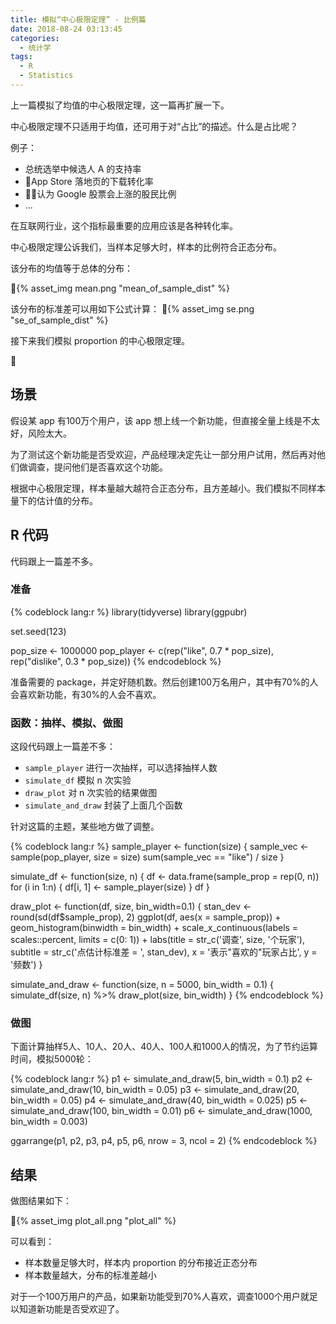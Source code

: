 ```yaml
---
title: 模拟“中心极限定理” - 比例篇
date: 2018-08-24 03:13:45
categories:
  - 统计学
tags:
  - R
  - Statistics
---
```


上一篇模拟了均值的中心极限定理，这一篇再扩展一下。

中心极限定理不只适用于均值，还可用于对“占比”的描述。什么是占比呢？

例子：
- 总统选举中候选人 A 的支持率
- App Store 落地页的下载转化率
- 认为 Google 股票会上涨的股民比例
- ...

在互联网行业，这个指标最重要的应用应该是各种转化率。

中心极限定理公诉我们，当样本足够大时，样本的比例符合正态分布。

该分布的均值等于总体的分布：

{% asset_img mean.png  "mean_of_sample_dist" %}

该分布的标准差可以用如下公式计算：
{% asset_img se.png  "se_of_sample_dist" %}

接下来我们模拟 proportion 的中心极限定理。

<!-- more -->

## 场景

假设某 app 有100万个用户，该 app 想上线一个新功能，但直接全量上线是不太好，风险太大。

为了测试这个新功能是否受欢迎，产品经理决定先让一部分用户试用，然后再对他们做调查，提问他们是否喜欢这个功能。

根据中心极限定理，样本量越大越符合正态分布，且方差越小。我们模拟不同样本量下的估计值的分布。

## R 代码

代码跟上一篇差不多。

### 准备

{% codeblock lang:r %}
library(tidyverse)
library(ggpubr)

set.seed(123)

pop_size <- 1000000
pop_player <- c(rep("like", 0.7 * pop_size), rep("dislike", 0.3 * pop_size))
{% endcodeblock %}

准备需要的 package，并定好随机数。然后创建100万名用户，其中有70%的人会喜欢新功能，有30%的人会不喜欢。

### 函数：抽样、模拟、做图

这段代码跟上一篇差不多：
- `sample_player` 进行一次抽样，可以选择抽样人数
- `simulate_df` 模拟 n 次实验
- `draw_plot` 对 n 次实验的结果做图
- `simulate_and_draw` 封装了上面几个函数

针对这篇的主题，某些地方做了调整。

{% codeblock  lang:r %}
sample_player <- function(size) {
  sample_vec <- sample(pop_player, size = size)
  sum(sample_vec == "like") / size
}

simulate_df <- function(size, n) {
  df <- data.frame(sample_prop = rep(0, n))
  for (i in 1:n) {
    df[i, 1] <- sample_player(size)
  }
  df
}

draw_plot <- function(df, size, bin_width=0.1) {
  stan_dev <- round(sd(df$sample_prop), 2)
  ggplot(df, aes(x = sample_prop)) + 
    geom_histogram(binwidth = bin_width) +
    scale_x_continuous(labels = scales::percent,
                       limits = c(0: 1)) +
    labs(title = str_c('调查', size, '个玩家'),
         subtitle = str_c('点估计标准差 = ', stan_dev),
         x = '表示"喜欢的"玩家占比',
         y = '频数') 
}

simulate_and_draw <- function(size, n = 5000, bin_width = 0.1) {
  simulate_df(size, n) %>%
  draw_plot(size, bin_width)
}
{% endcodeblock %}

### 做图
下面计算抽样5人、10人、20人、40人、100人和1000人的情况，为了节约运算时间，模拟5000轮：

{% codeblock lang:r %}
p1 <- simulate_and_draw(5, bin_width = 0.1)
p2 <- simulate_and_draw(10, bin_width = 0.05)
p3 <- simulate_and_draw(20, bin_width = 0.05)
p4 <- simulate_and_draw(40, bin_width = 0.025)
p5 <- simulate_and_draw(100, bin_width = 0.01)
p6 <- simulate_and_draw(1000, bin_width = 0.003)

ggarrange(p1, p2, p3, p4, p5, p6,
          nrow = 3, ncol = 2)
{% endcodeblock %}

## 结果

做图结果如下：

{% asset_img plot_all.png  "plot_all" %}

可以看到：
- 样本数量足够大时，样本内 proportion 的分布接近正态分布
- 样本数量越大，分布的标准差越小

对于一个100万用户的产品，如果新功能受到70%人喜欢，调查1000个用户就足以知道新功能是否受欢迎了。
